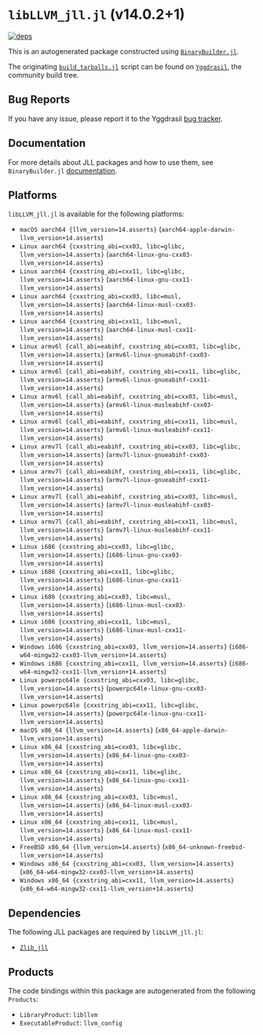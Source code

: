 # `libLLVM_jll.jl` (v14.0.2+1)

[![deps](https://juliahub.com/docs/libLLVM_jll/deps.svg)](https://juliahub.com/ui/Packages/libLLVM_jll/BYxGh?page=2)

This is an autogenerated package constructed using [`BinaryBuilder.jl`](https://github.com/JuliaPackaging/BinaryBuilder.jl).

The originating [`build_tarballs.jl`](https://github.com/JuliaPackaging/Yggdrasil/blob/4df083cb2baedec683517735c88dca069b02aed0/L/LLVM/libLLVM@14.0.2/build_tarballs.jl) script can be found on [`Yggdrasil`](https://github.com/JuliaPackaging/Yggdrasil/), the community build tree.

## Bug Reports

If you have any issue, please report it to the Yggdrasil [bug tracker](https://github.com/JuliaPackaging/Yggdrasil/issues).

## Documentation

For more details about JLL packages and how to use them, see `BinaryBuilder.jl` [documentation](https://docs.binarybuilder.org/stable/jll/).

## Platforms

`libLLVM_jll.jl` is available for the following platforms:

* `macOS aarch64 {llvm_version=14.asserts}` (`aarch64-apple-darwin-llvm_version+14.asserts`)
* `Linux aarch64 {cxxstring_abi=cxx03, libc=glibc, llvm_version=14.asserts}` (`aarch64-linux-gnu-cxx03-llvm_version+14.asserts`)
* `Linux aarch64 {cxxstring_abi=cxx11, libc=glibc, llvm_version=14.asserts}` (`aarch64-linux-gnu-cxx11-llvm_version+14.asserts`)
* `Linux aarch64 {cxxstring_abi=cxx03, libc=musl, llvm_version=14.asserts}` (`aarch64-linux-musl-cxx03-llvm_version+14.asserts`)
* `Linux aarch64 {cxxstring_abi=cxx11, libc=musl, llvm_version=14.asserts}` (`aarch64-linux-musl-cxx11-llvm_version+14.asserts`)
* `Linux armv6l {call_abi=eabihf, cxxstring_abi=cxx03, libc=glibc, llvm_version=14.asserts}` (`armv6l-linux-gnueabihf-cxx03-llvm_version+14.asserts`)
* `Linux armv6l {call_abi=eabihf, cxxstring_abi=cxx11, libc=glibc, llvm_version=14.asserts}` (`armv6l-linux-gnueabihf-cxx11-llvm_version+14.asserts`)
* `Linux armv6l {call_abi=eabihf, cxxstring_abi=cxx03, libc=musl, llvm_version=14.asserts}` (`armv6l-linux-musleabihf-cxx03-llvm_version+14.asserts`)
* `Linux armv6l {call_abi=eabihf, cxxstring_abi=cxx11, libc=musl, llvm_version=14.asserts}` (`armv6l-linux-musleabihf-cxx11-llvm_version+14.asserts`)
* `Linux armv7l {call_abi=eabihf, cxxstring_abi=cxx03, libc=glibc, llvm_version=14.asserts}` (`armv7l-linux-gnueabihf-cxx03-llvm_version+14.asserts`)
* `Linux armv7l {call_abi=eabihf, cxxstring_abi=cxx11, libc=glibc, llvm_version=14.asserts}` (`armv7l-linux-gnueabihf-cxx11-llvm_version+14.asserts`)
* `Linux armv7l {call_abi=eabihf, cxxstring_abi=cxx03, libc=musl, llvm_version=14.asserts}` (`armv7l-linux-musleabihf-cxx03-llvm_version+14.asserts`)
* `Linux armv7l {call_abi=eabihf, cxxstring_abi=cxx11, libc=musl, llvm_version=14.asserts}` (`armv7l-linux-musleabihf-cxx11-llvm_version+14.asserts`)
* `Linux i686 {cxxstring_abi=cxx03, libc=glibc, llvm_version=14.asserts}` (`i686-linux-gnu-cxx03-llvm_version+14.asserts`)
* `Linux i686 {cxxstring_abi=cxx11, libc=glibc, llvm_version=14.asserts}` (`i686-linux-gnu-cxx11-llvm_version+14.asserts`)
* `Linux i686 {cxxstring_abi=cxx03, libc=musl, llvm_version=14.asserts}` (`i686-linux-musl-cxx03-llvm_version+14.asserts`)
* `Linux i686 {cxxstring_abi=cxx11, libc=musl, llvm_version=14.asserts}` (`i686-linux-musl-cxx11-llvm_version+14.asserts`)
* `Windows i686 {cxxstring_abi=cxx03, llvm_version=14.asserts}` (`i686-w64-mingw32-cxx03-llvm_version+14.asserts`)
* `Windows i686 {cxxstring_abi=cxx11, llvm_version=14.asserts}` (`i686-w64-mingw32-cxx11-llvm_version+14.asserts`)
* `Linux powerpc64le {cxxstring_abi=cxx03, libc=glibc, llvm_version=14.asserts}` (`powerpc64le-linux-gnu-cxx03-llvm_version+14.asserts`)
* `Linux powerpc64le {cxxstring_abi=cxx11, libc=glibc, llvm_version=14.asserts}` (`powerpc64le-linux-gnu-cxx11-llvm_version+14.asserts`)
* `macOS x86_64 {llvm_version=14.asserts}` (`x86_64-apple-darwin-llvm_version+14.asserts`)
* `Linux x86_64 {cxxstring_abi=cxx03, libc=glibc, llvm_version=14.asserts}` (`x86_64-linux-gnu-cxx03-llvm_version+14.asserts`)
* `Linux x86_64 {cxxstring_abi=cxx11, libc=glibc, llvm_version=14.asserts}` (`x86_64-linux-gnu-cxx11-llvm_version+14.asserts`)
* `Linux x86_64 {cxxstring_abi=cxx03, libc=musl, llvm_version=14.asserts}` (`x86_64-linux-musl-cxx03-llvm_version+14.asserts`)
* `Linux x86_64 {cxxstring_abi=cxx11, libc=musl, llvm_version=14.asserts}` (`x86_64-linux-musl-cxx11-llvm_version+14.asserts`)
* `FreeBSD x86_64 {llvm_version=14.asserts}` (`x86_64-unknown-freebsd-llvm_version+14.asserts`)
* `Windows x86_64 {cxxstring_abi=cxx03, llvm_version=14.asserts}` (`x86_64-w64-mingw32-cxx03-llvm_version+14.asserts`)
* `Windows x86_64 {cxxstring_abi=cxx11, llvm_version=14.asserts}` (`x86_64-w64-mingw32-cxx11-llvm_version+14.asserts`)

## Dependencies

The following JLL packages are required by `libLLVM_jll.jl`:

* [`Zlib_jll`](https://github.com/JuliaBinaryWrappers/Zlib_jll.jl)

## Products

The code bindings within this package are autogenerated from the following `Products`:

* `LibraryProduct`: `libllvm`
* `ExecutableProduct`: `llvm_config`
